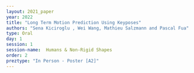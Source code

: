 ```yaml
---
layout: 2021_paper
year: 2022
title: "Long Term Motion Prediction Using Keyposes"
authors: "Sena Kiciroglu , Wei Wang, Mathieu Salzmann and Pascal Fua"
type: Oral
day: 1
session: 1
session-name:  Humans & Non-Rigid Shapes
order: 2
preztype: "In Person - Poster [A2]"
---
```

